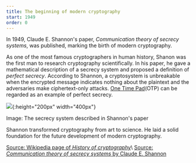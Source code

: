 ```yaml
---
title: The beginning of modern cryptography
start: 1949
order: 0
---
```


In 1949, Claude E. Shannon's paper, _Communication theory of secrecy systems_, was published, marking the birth of modern cryptography.

As one of the most famous cryptographers in human history, Shanon was the first man to research cryptography scientifically. In his paper, he gave a mathematical description of a secrecy system and proposed a definition of _perfect secrecy_. According to Shannon, a cryptosystem is unbreakable when the encrypted message indicates nothing about the plaintext and the adversaries make ciphertext-only attacks. [One Time Pad](https://en.wikipedia.org/wiki/One-time_pad)(OTP) can be regarded as an example of perfect secrecy.

![](https://www.researchgate.net/profile/Dirk-Baecker/publication/306143640/figure/fig2/AS:600487783038977@1520178852543/Shannons-schematic-of-a-general-secrecy-system.png){:height="200px" width="400px"}

Image: The secrecy system described in Shannon's paper

Shannon transformed cryptography from art to science. He laid a solid foundation for the future development of modern cryptography. 

[Source: Wikipedia page of _History of cryptography_](https://en.wikipedia.org/wiki/History_of_cryptography)\\
[Source: _Communication theory of secrecy systems_ by Claude E. Shannon](https://www.fil.univ-lille1.fr/~wegrzyno/portail/PAC/Doc/shannon1949.pdf)
